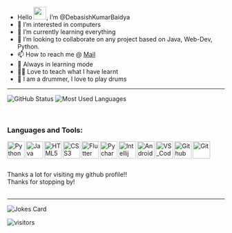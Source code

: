 - Hello <img src="https://github.com/TheDudeThatCode/TheDudeThatCode/blob/master/Assets/Hi.gif" width="29px">, I’m @DebasishKumarBaidya
- 👀 I’m interested in computers
- 🌱 I’m currently learning everything
- 💞️ I’m looking to collaborate on any project based on Java, Web-Dev, Python.
- 📫 How to reach me @ [Mail](DKBCSE@gmail.com)
- 📜 Always in learning mode
- 👨‍🏫 Love to teach what I have learnt 
- 🥁 I am a drummer, I love to play drums




***
<!--most used language chart
![Your Repository's Stats](https://github-readme-stats.vercel.app/api/top-langs/?username=debasishkumarbaidya&theme=blue-green)
-->

<p>
<img src="https://github-readme-stats.vercel.app/api?username=debasishkumarbaidya&count_private=true&show_icons=true&theme=tokyonight" alt="GitHub Status"/>
<img src = "https://github-readme-stats.vercel.app/api/top-langs/?username=debasishkumarbaidya&show_icons=true&layout=compact&theme=tokyonight" alt="Most Used Languages">
<p>
<br>
  
### Languages and Tools:

<img align="left" alt="Python" width="40px" src="https://user-images.githubusercontent.com/74370799/153476089-683e40ab-c813-4ca2-8cf3-7d03133c128c.svg"/>
<img align="left" alt="Java" width="40px" src="https://user-images.githubusercontent.com/74370799/153475961-26e027a3-7a12-45b3-b7da-fe20b7cda646.svg"/>
<img align="left" alt="HTML5" width="40px" src="https://user-images.githubusercontent.com/74370799/153475432-19830d44-2a81-41e4-bc61-d43870dd85e2.svg"/>
<img align="left" alt="CSS3" width="40px" src="https://user-images.githubusercontent.com/74370799/153475567-4fe50b7a-f767-4738-a1f9-35af1827e4f0.svg"/>
<!-- <img align="left" alt="JAVASCRIPT" width="40px" src="https://user-images.githubusercontent.com/74370799/153475243-5315fe8a-e806-45c1-b70e-3ad64e39bbbd.svg"/> -->
<img align="left" alt="Flutter" width="40px" src="https://user-images.githubusercontent.com/74370799/153474268-dc30c1b5-3d1e-4e1d-80f0-5b4310498b7e.svg"/>
<img align="left" alt="Pycharm" width="40px" src="https://user-images.githubusercontent.com/74370799/153475075-2492ed17-7815-4b1a-bf6c-aedcb87aa4b5.svg"/>
<img align="left" alt="Intellij" width="40px" src="https://user-images.githubusercontent.com/74370799/153474930-8829cf32-7996-40c5-93ea-83f2840adb5d.svg"/>
<img align="left" alt="Android_Studio" width="40px" src="https://user-images.githubusercontent.com/74370799/153474725-597fc17f-fc13-452a-9df6-080cdde6a2cd.svg"/>
<img align="left" alt="VS_Code" width="40px" src="https://user-images.githubusercontent.com/74370799/153476525-0c512e13-de2c-4ba4-bceb-d1de16f58d54.svg"/> 
<img align="left" alt="Github" width="40px" src="https://user-images.githubusercontent.com/74370799/153476733-e6e7eb12-8f1c-44fa-9d13-c5bbade94dfe.svg"/>
<img align="left" alt="Git" width="40px" src="https://user-images.githubusercontent.com/74370799/153476955-e1ade38c-94cb-4cb8-8e25-eef3a2bedf0d.svg"/>


<br>
<br>
<br>
<br>
  Thanks a lot for visiting my github profile!!
<br>
  Thanks for stopping by!
<br>
<br>
  
***
  
![Jokes Card](https://readme-jokes.vercel.app/api)

![visitors](https://visitor-badge.laobi.icu/badge?page_id=RajulSahu)
  

  
<!---
DebasishKumarBaidya/DebasishKumarBaidya is a ✨ special ✨ repository because its `README.md` (this file) appears on your GitHub profile.
You can click the Preview link to take a look at your changes.
--->
